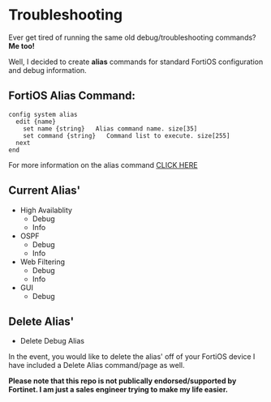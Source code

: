 # Troubleshooting

Ever get tired of running the same old debug/troubleshooting commands? **Me too!**

Well, I decided to create **alias** commands for standard FortiOS configuration and debug information. 

## FortiOS Alias Command:
```
config system alias
  edit {name}
    set name {string}   Alias command name. size[35]
    set command {string}   Command list to execute. size[255]
  next
end
```
For more information on the alias command [CLICK HERE](https://docs.fortinet.com/document/fortigate/6.0.5/cli-reference/991461/system-alias)

## Current Alias'

- High Availablity
  - Debug
  - Info
- OSPF
  - Debug
  - Info
- Web Filtering
  - Debug
  - Info
- GUI
  - Debug
   
## Delete Alias'

- Delete Debug Alias

In the event, you would like to delete the alias' off of your FortiOS device I have included a Delete Alias command/page as well.

**Please note that this repo is not publically endorsed/supported by Fortinet. I am just a sales engineer trying to make my life easier.**
